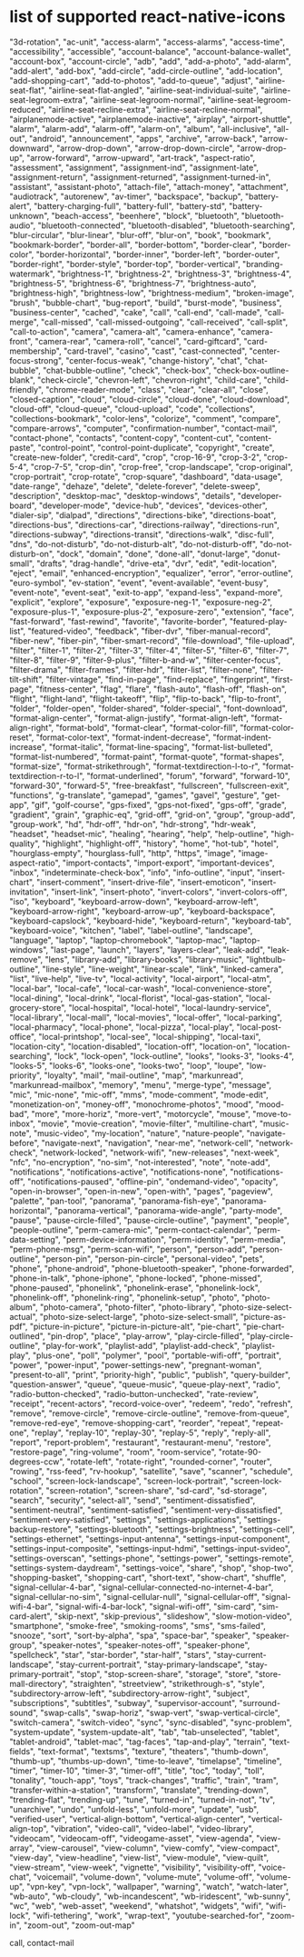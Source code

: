 # list of supported react-native-icons
"3d-rotation", "ac-unit", "access-alarm", "access-alarms", "access-time", "accessibility", "accessible", "account-balance", "account-balance-wallet", "account-box", "account-circle", "adb", "add", "add-a-photo", "add-alarm", "add-alert", "add-box", "add-circle", "add-circle-outline", "add-location", "add-shopping-cart", "add-to-photos", "add-to-queue", "adjust", "airline-seat-flat", "airline-seat-flat-angled", "airline-seat-individual-suite", "airline-seat-legroom-extra", "airline-seat-legroom-normal", "airline-seat-legroom-reduced", "airline-seat-recline-extra", "airline-seat-recline-normal", "airplanemode-active", "airplanemode-inactive", "airplay", "airport-shuttle", "alarm", "alarm-add", "alarm-off", "alarm-on", "album", "all-inclusive", "all-out", "android", "announcement", "apps", "archive", "arrow-back", "arrow-downward", "arrow-drop-down", "arrow-drop-down-circle", "arrow-drop-up", "arrow-forward", "arrow-upward", "art-track", "aspect-ratio", "assessment", "assignment", "assignment-ind", "assignment-late", "assignment-return", "assignment-returned", "assignment-turned-in", "assistant", "assistant-photo", "attach-file", "attach-money", "attachment", "audiotrack", "autorenew", "av-timer", "backspace", "backup", "battery-alert", "battery-charging-full", "battery-full", "battery-std", "battery-unknown", "beach-access", "beenhere", "block", "bluetooth", "bluetooth-audio", "bluetooth-connected", "bluetooth-disabled", "bluetooth-searching", "blur-circular", "blur-linear", "blur-off", "blur-on", "book", "bookmark", "bookmark-border", "border-all", "border-bottom", "border-clear", "border-color", "border-horizontal", "border-inner", "border-left", "border-outer", "border-right", "border-style", "border-top", "border-vertical", "branding-watermark", "brightness-1", "brightness-2", "brightness-3", "brightness-4", "brightness-5", "brightness-6", "brightness-7", "brightness-auto", "brightness-high", "brightness-low", "brightness-medium", "broken-image", "brush", "bubble-chart", "bug-report", "build", "burst-mode", "business", "business-center", "cached", "cake", "call", "call-end", "call-made", "call-merge", "call-missed", "call-missed-outgoing", "call-received", "call-split", "call-to-action", "camera", "camera-alt", "camera-enhance", "camera-front", "camera-rear", "camera-roll", "cancel", "card-giftcard", "card-membership", "card-travel", "casino", "cast", "cast-connected", "center-focus-strong", "center-focus-weak", "change-history", "chat", "chat-bubble", "chat-bubble-outline", "check", "check-box", "check-box-outline-blank", "check-circle", "chevron-left", "chevron-right", "child-care", "child-friendly", "chrome-reader-mode", "class", "clear", "clear-all", "close", "closed-caption", "cloud", "cloud-circle", "cloud-done", "cloud-download", "cloud-off", "cloud-queue", "cloud-upload", "code", "collections", "collections-bookmark", "color-lens", "colorize", "comment", "compare", "compare-arrows", "computer", "confirmation-number", "contact-mail", "contact-phone", "contacts", "content-copy", "content-cut", "content-paste", "control-point", "control-point-duplicate", "copyright", "create", "create-new-folder", "credit-card", "crop", "crop-16-9", "crop-3-2", "crop-5-4", "crop-7-5", "crop-din", "crop-free", "crop-landscape", "crop-original", "crop-portrait", "crop-rotate", "crop-square", "dashboard", "data-usage", "date-range", "dehaze", "delete", "delete-forever", "delete-sweep", "description", "desktop-mac", "desktop-windows", "details", "developer-board", "developer-mode", "device-hub", "devices", "devices-other", "dialer-sip", "dialpad", "directions", "directions-bike", "directions-boat", "directions-bus", "directions-car", "directions-railway", "directions-run", "directions-subway", "directions-transit", "directions-walk", "disc-full", "dns", "do-not-disturb", "do-not-disturb-alt", "do-not-disturb-off", "do-not-disturb-on", "dock", "domain", "done", "done-all", "donut-large", "donut-small", "drafts", "drag-handle", "drive-eta", "dvr", "edit", "edit-location", "eject", "email", "enhanced-encryption", "equalizer", "error", "error-outline", "euro-symbol", "ev-station", "event", "event-available", "event-busy", "event-note", "event-seat", "exit-to-app", "expand-less", "expand-more", "explicit", "explore", "exposure", "exposure-neg-1", "exposure-neg-2", "exposure-plus-1", "exposure-plus-2", "exposure-zero", "extension", "face", "fast-forward", "fast-rewind", "favorite", "favorite-border", "featured-play-list", "featured-video", "feedback", "fiber-dvr", "fiber-manual-record", "fiber-new", "fiber-pin", "fiber-smart-record", "file-download", "file-upload", "filter", "filter-1", "filter-2", "filter-3", "filter-4", "filter-5", "filter-6", "filter-7", "filter-8", "filter-9", "filter-9-plus", "filter-b-and-w", "filter-center-focus", "filter-drama", "filter-frames", "filter-hdr", "filter-list", "filter-none", "filter-tilt-shift", "filter-vintage", "find-in-page", "find-replace", "fingerprint", "first-page", "fitness-center", "flag", "flare", "flash-auto", "flash-off", "flash-on", "flight", "flight-land", "flight-takeoff", "flip", "flip-to-back", "flip-to-front", "folder", "folder-open", "folder-shared", "folder-special", "font-download", "format-align-center", "format-align-justify", "format-align-left", "format-align-right", "format-bold", "format-clear", "format-color-fill", "format-color-reset", "format-color-text", "format-indent-decrease", "format-indent-increase", "format-italic", "format-line-spacing", "format-list-bulleted", "format-list-numbered", "format-paint", "format-quote", "format-shapes", "format-size", "format-strikethrough", "format-textdirection-l-to-r", "format-textdirection-r-to-l", "format-underlined", "forum", "forward", "forward-10", "forward-30", "forward-5", "free-breakfast", "fullscreen", "fullscreen-exit", "functions", "g-translate", "gamepad", "games", "gavel", "gesture", "get-app", "gif", "golf-course", "gps-fixed", "gps-not-fixed", "gps-off", "grade", "gradient", "grain", "graphic-eq", "grid-off", "grid-on", "group", "group-add", "group-work", "hd", "hdr-off", "hdr-on", "hdr-strong", "hdr-weak", "headset", "headset-mic", "healing", "hearing", "help", "help-outline", "high-quality", "highlight", "highlight-off", "history", "home", "hot-tub", "hotel", "hourglass-empty", "hourglass-full", "http", "https", "image", "image-aspect-ratio", "import-contacts", "import-export", "important-devices", "inbox", "indeterminate-check-box", "info", "info-outline", "input", "insert-chart", "insert-comment", "insert-drive-file", "insert-emoticon", "insert-invitation", "insert-link", "insert-photo", "invert-colors", "invert-colors-off", "iso", "keyboard", "keyboard-arrow-down", "keyboard-arrow-left", "keyboard-arrow-right", "keyboard-arrow-up", "keyboard-backspace", "keyboard-capslock", "keyboard-hide", "keyboard-return", "keyboard-tab", "keyboard-voice", "kitchen", "label", "label-outline", "landscape", "language", "laptop", "laptop-chromebook", "laptop-mac", "laptop-windows", "last-page", "launch", "layers", "layers-clear", "leak-add", "leak-remove", "lens", "library-add", "library-books", "library-music", "lightbulb-outline", "line-style", "line-weight", "linear-scale", "link", "linked-camera", "list", "live-help", "live-tv", "local-activity", "local-airport", "local-atm", "local-bar", "local-cafe", "local-car-wash", "local-convenience-store", "local-dining", "local-drink", "local-florist", "local-gas-station", "local-grocery-store", "local-hospital", "local-hotel", "local-laundry-service", "local-library", "local-mall", "local-movies", "local-offer", "local-parking", "local-pharmacy", "local-phone", "local-pizza", "local-play", "local-post-office", "local-printshop", "local-see", "local-shipping", "local-taxi", "location-city", "location-disabled", "location-off", "location-on", "location-searching", "lock", "lock-open", "lock-outline", "looks", "looks-3", "looks-4", "looks-5", "looks-6", "looks-one", "looks-two", "loop", "loupe", "low-priority", "loyalty", "mail", "mail-outline", "map", "markunread", "markunread-mailbox", "memory", "menu", "merge-type", "message", "mic", "mic-none", "mic-off", "mms", "mode-comment", "mode-edit", "monetization-on", "money-off", "monochrome-photos", "mood", "mood-bad", "more", "more-horiz", "more-vert", "motorcycle", "mouse", "move-to-inbox", "movie", "movie-creation", "movie-filter", "multiline-chart", "music-note", "music-video", "my-location", "nature", "nature-people", "navigate-before", "navigate-next", "navigation", "near-me", "network-cell", "network-check", "network-locked", "network-wifi", "new-releases", "next-week", "nfc", "no-encryption", "no-sim", "not-interested", "note", "note-add", "notifications", "notifications-active", "notifications-none", "notifications-off", "notifications-paused", "offline-pin", "ondemand-video", "opacity", "open-in-browser", "open-in-new", "open-with", "pages", "pageview", "palette", "pan-tool", "panorama", "panorama-fish-eye", "panorama-horizontal", "panorama-vertical", "panorama-wide-angle", "party-mode", "pause", "pause-circle-filled", "pause-circle-outline", "payment", "people", "people-outline", "perm-camera-mic", "perm-contact-calendar", "perm-data-setting", "perm-device-information", "perm-identity", "perm-media", "perm-phone-msg", "perm-scan-wifi", "person", "person-add", "person-outline", "person-pin", "person-pin-circle", "personal-video", "pets", "phone", "phone-android", "phone-bluetooth-speaker", "phone-forwarded", "phone-in-talk", "phone-iphone", "phone-locked", "phone-missed", "phone-paused", "phonelink", "phonelink-erase", "phonelink-lock", "phonelink-off", "phonelink-ring", "phonelink-setup", "photo", "photo-album", "photo-camera", "photo-filter", "photo-library", "photo-size-select-actual", "photo-size-select-large", "photo-size-select-small", "picture-as-pdf", "picture-in-picture", "picture-in-picture-alt", "pie-chart", "pie-chart-outlined", "pin-drop", "place", "play-arrow", "play-circle-filled", "play-circle-outline", "play-for-work", "playlist-add", "playlist-add-check", "playlist-play", "plus-one", "poll", "polymer", "pool", "portable-wifi-off", "portrait", "power", "power-input", "power-settings-new", "pregnant-woman", "present-to-all", "print", "priority-high", "public", "publish", "query-builder", "question-answer", "queue", "queue-music", "queue-play-next", "radio", "radio-button-checked", "radio-button-unchecked", "rate-review", "receipt", "recent-actors", "record-voice-over", "redeem", "redo", "refresh", "remove", "remove-circle", "remove-circle-outline", "remove-from-queue", "remove-red-eye", "remove-shopping-cart", "reorder", "repeat", "repeat-one", "replay", "replay-10", "replay-30", "replay-5", "reply", "reply-all", "report", "report-problem", "restaurant", "restaurant-menu", "restore", "restore-page", "ring-volume", "room", "room-service", "rotate-90-degrees-ccw", "rotate-left", "rotate-right", "rounded-corner", "router", "rowing", "rss-feed", "rv-hookup", "satellite", "save", "scanner", "schedule", "school", "screen-lock-landscape", "screen-lock-portrait", "screen-lock-rotation", "screen-rotation", "screen-share", "sd-card", "sd-storage", "search", "security", "select-all", "send", "sentiment-dissatisfied", "sentiment-neutral", "sentiment-satisfied", "sentiment-very-dissatisfied", "sentiment-very-satisfied", "settings", "settings-applications", "settings-backup-restore", "settings-bluetooth", "settings-brightness", "settings-cell", "settings-ethernet", "settings-input-antenna", "settings-input-component", "settings-input-composite", "settings-input-hdmi", "settings-input-svideo", "settings-overscan", "settings-phone", "settings-power", "settings-remote", "settings-system-daydream", "settings-voice", "share", "shop", "shop-two", "shopping-basket", "shopping-cart", "short-text", "show-chart", "shuffle", "signal-cellular-4-bar", "signal-cellular-connected-no-internet-4-bar", "signal-cellular-no-sim", "signal-cellular-null", "signal-cellular-off", "signal-wifi-4-bar", "signal-wifi-4-bar-lock", "signal-wifi-off", "sim-card", "sim-card-alert", "skip-next", "skip-previous", "slideshow", "slow-motion-video", "smartphone", "smoke-free", "smoking-rooms", "sms", "sms-failed", "snooze", "sort", "sort-by-alpha", "spa", "space-bar", "speaker", "speaker-group", "speaker-notes", "speaker-notes-off", "speaker-phone", "spellcheck", "star", "star-border", "star-half", "stars", "stay-current-landscape", "stay-current-portrait", "stay-primary-landscape", "stay-primary-portrait", "stop", "stop-screen-share", "storage", "store", "store-mall-directory", "straighten", "streetview", "strikethrough-s", "style", "subdirectory-arrow-left", "subdirectory-arrow-right", "subject", "subscriptions", "subtitles", "subway", "supervisor-account", "surround-sound", "swap-calls", "swap-horiz", "swap-vert", "swap-vertical-circle", "switch-camera", "switch-video", "sync", "sync-disabled", "sync-problem", "system-update", "system-update-alt", "tab", "tab-unselected", "tablet", "tablet-android", "tablet-mac", "tag-faces", "tap-and-play", "terrain", "text-fields", "text-format", "textsms", "texture", "theaters", "thumb-down", "thumb-up", "thumbs-up-down", "time-to-leave", "timelapse", "timeline", "timer", "timer-10", "timer-3", "timer-off", "title", "toc", "today", "toll", "tonality", "touch-app", "toys", "track-changes", "traffic", "train", "tram", "transfer-within-a-station", "transform", "translate", "trending-down", "trending-flat", "trending-up", "tune", "turned-in", "turned-in-not", "tv", "unarchive", "undo", "unfold-less", "unfold-more", "update", "usb", "verified-user", "vertical-align-bottom", "vertical-align-center", "vertical-align-top", "vibration", "video-call", "video-label", "video-library", "videocam", "videocam-off", "videogame-asset", "view-agenda", "view-array", "view-carousel", "view-column", "view-comfy", "view-compact", "view-day", "view-headline", "view-list", "view-module", "view-quilt", "view-stream", "view-week", "vignette", "visibility", "visibility-off", "voice-chat", "voicemail", "volume-down", "volume-mute", "volume-off", "volume-up", "vpn-key", "vpn-lock", "wallpaper", "warning", "watch", "watch-later", "wb-auto", "wb-cloudy", "wb-incandescent", "wb-iridescent", "wb-sunny", "wc", "web", "web-asset", "weekend", "whatshot", "widgets", "wifi", "wifi-lock", "wifi-tethering", "work", "wrap-text", "youtube-searched-for", "zoom-in", "zoom-out", "zoom-out-map"

call,
contact-mail